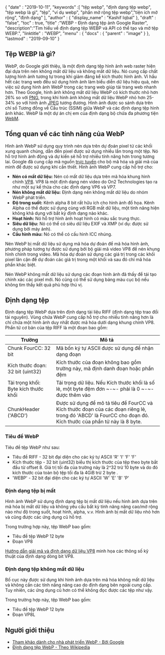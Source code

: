 {
  "date" : "2019-10-11",
  "keywords" :[ "tệp webp", "định dạng tệp webp", "tệp webp là gì", "tệp", "ví dụ webp", "phần mở rộng tệp webp","tiện ích mở rộng", "định dạng" ],
  "author" : {
    "display_name" : "Kashif Iqbal"
},
  "draft" : "false",
  "toc" : true,
  "title" :"WEBP - Định dạng tệp ảnh Google Raster",
  "description":"Tìm hiểu về định dạng tệp WEBP và API có thể tạo và mở tệp WEBP.",
  "linktitle" : "WEBP",
  "menu" : {
    "docs" : {
      "parent" : "image"
}
},
  "lastmod" : "2019-09-10"
}

## Tệp WEBP là gì?

WebP, do Google giới thiệu, là một định dạng tệp hình ảnh web raster hiện đại dựa trên nén không mất dữ liệu và không mất dữ liệu. Nó cung cấp chất lượng hình ảnh tương tự trong khi giảm đáng kể kích thước hình ảnh. Vì hầu hết các trang web đều sử dụng hình ảnh làm biểu diễn dữ liệu hiệu quả, nên việc sử dụng hình ảnh WebP trong các trang web giúp tải trang web nhanh hơn. Theo Google, hình ảnh không mất dữ liệu WebP có kích thước nhỏ hơn 26% so với [PNG](/vi/image/png/), trong khi hình ảnh không mất dữ liệu WebP nhỏ hơn 25-34% so với hình ảnh [JPEG](/vi/image/jpeg/) tương đương. Hình ảnh được so sánh dựa trên chỉ số Tương đồng về Cấu trúc (SSIM) giữa WebP và các định dạng tệp hình ảnh khác. WebP là một dự án chị em của định dạng bộ chứa đa phương tiện [WebM](https://en.wikipedia.org/wiki/WebM).

## Tổng quan về các tính năng của WebP ##

Hình ảnh WebP sử dụng quy trình nén dựa trên dự đoán pixel từ các khối xung quanh chúng, dẫn đến pixel được sử dụng nhiều lần trong một tệp. Nó hỗ trợ hình ảnh động và dự kiến sẽ hỗ trợ nhiều tính năng hơn trong tương lai. Google đã cung cấp mã nguồn [trực tuyến](https://developers.google.com/speed/webp/download) cho bộ mã hóa và giải mã của mình để được sử dụng khi cần thiết. Hình ảnh WebP cung cấp hỗ trợ cho:

* **Nén có mất dữ liệu:** Nén có mất dữ liệu dựa trên mã hóa khung hình chính [VP8](https://en.wikipedia.org/wiki/VP8). VP8 là một định dạng nén video do On2 Technologies tạo ra như một sự kế thừa cho các định dạng VP6 và VP7.
* **Nén không mất dữ liệu:** Định dạng nén không mất dữ liệu do nhóm WebP phát triển.
* **Độ trong suốt:** Kênh alpha 8 bit rất hữu ích cho hình ảnh đồ họa. Kênh Alpha có thể được sử dụng cùng với RGB mất dữ liệu, một tính năng hiện không khả dụng với bất kỳ định dạng nào khác.
* **Hoạt hình:** Nó hỗ trợ hình ảnh hoạt hình có màu sắc trung thực.
* **Siêu dữ liệu:** Nó có thể có siêu dữ liệu EXIF và XMP (ví dụ: được sử dụng bởi máy ảnh).
* **Cấu hình màu:** Nó có thể có cấu hình ICC nhúng.

Nén WebP bị mất dữ liệu sử dụng mã hóa dự đoán để mã hóa hình ảnh, phương pháp tương tự được sử dụng bởi bộ giải mã video VP8 để nén khung hình chính trong video. Mã hóa dự đoán sử dụng các giá trị trong các khối pixel lân cận để dự đoán các giá trị trong một khối và sau đó chỉ mã hóa phần khác biệt.

Nén WebP không mất dữ liệu sử dụng các đoạn hình ảnh đã thấy để tái tạo chính xác các pixel mới. Nó cũng có thể sử dụng bảng màu cục bộ nếu không tìm thấy kết quả phù hợp thú vị.

## Định dạng tệp ##

Định dạng tệp WebP dựa trên định dạng tài liệu RIFF (định dạng tệp trao đổi tài nguyên). Vùng chứa WebP cung cấp hỗ trợ cho nhiều tính năng hơn là chỉ chứa một hình ảnh duy nhất được mã hóa dưới dạng khung chính VP8. Phần tử cơ bản của tệp RIFF là một đoạn bao gồm:


|Trường|Mô tả
---|---|
|Chunk FourCC: 32 bit|Mã bốn ký tự ASCII được sử dụng để nhận dạng đoạn
|Kích thước đoạn: 32 bit (uint32)|Kích thước của đoạn không bao gồm trường này, mã định danh đoạn hoặc phần đệm
|Tải trọng khối: Byte kích thước khối|Tải trọng dữ liệu. Nếu Kích thước khối là số lẻ, một byte đệm đơn ~-~- phải là 0 ~-~- được thêm vào
|ChunkHeader ('ABCD')|Được sử dụng để mô tả tiêu đề FourCC và Kích thước đoạn của các đoạn riêng lẻ, trong đó 'ABCD' là FourCC cho đoạn đó. Kích thước của phần tử này là 8 byte.

### Tiêu đề WebP ###

Tiêu đề tệp WebP như sau:

* Tiêu đề RIFF - 32 bit đại diện cho các ký tự ASCII 'R' 'I' 'F' 'F'
* Kích thước tệp - 32 bit (uint32) biểu thị kích thước của tệp theo byte bắt đầu từ offset 8. Giá trị tối đa của trường này là 2^32 trừ 10 byte và do đó kích thước của toàn bộ tệp tối đa là 4GiB trừ 2 byte .
* 'WEBP' - 32 bit đại diện cho các ký tự ASCII 'W' 'E' 'B' 'P'

### Định dạng tệp bị mất ###

Hình ảnh WebP sử dụng định dạng tệp bị mất dữ liệu nếu hình ảnh dựa trên mã hóa bị mất dữ liệu và không yêu cầu bất kỳ tính năng nâng cao/mở rộng nào như độ trong suốt, hoạt hình, alpha, v.v. Hình ảnh bị mất dữ liệu nhỏ hơn và cũng được các ứng dụng cũ hỗ trợ.

Trong trường hợp này, tệp WebP bao gồm:

* Tiêu đề tệp WebP 12 byte
* Đoạn VP8

[Hướng dẫn giải mã và định dạng dữ liệu VP8](https://tools.ietf.org/html/rfc6386) minh họa các thông số kỹ thuật của định dạng dòng bit VP8.

### Định dạng tệp không mất dữ liệu ###

Bố cục này được sử dụng khi hình ảnh dựa trên mã hóa không mất dữ liệu và không cần các tính năng nâng cao do định dạng bên ngoài cung cấp. Tuy nhiên, các ứng dụng cũ hơn có thể không đọc được các tệp như vậy.

Trong trường hợp này, tệp WebP bao gồm:

* Tiêu đề tệp WebP 12 byte
* Đoạn VP8L

## Người giới thiệu ##

* [Tham khảo dành cho nhà phát triển WebP - Bởi Google](https://developers.google.com/speed/webp/)
* [Định dạng tệp WebP - Theo Wikipedia](https://vi.wikipedia.org/wiki/WebP)

